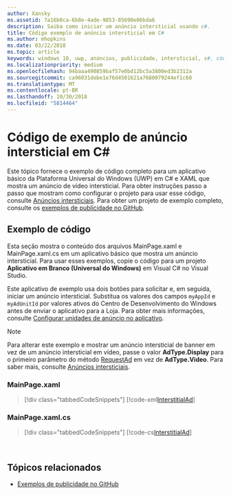 ```yaml
---
author: Xansky
ms.assetid: 7a16b0ca-6b8e-4ade-9853-85690e06bda6
description: Saiba como iniciar um anúncio intersticial usando c#.
title: Código exemplo de anúncio intersticial em C#
ms.author: mhopkins
ms.date: 03/22/2018
ms.topic: article
keywords: windows 10, uwp, anúncios, publicidade, intersticial, c#, código de exemplo
ms.localizationpriority: medium
ms.openlocfilehash: 94baaa490859baf57e0bd12bc5a3800ed3b2312a
ms.sourcegitcommit: ca96031debe1e76d4501621a7680079244ef1c60
ms.translationtype: MT
ms.contentlocale: pt-BR
ms.lasthandoff: 10/30/2018
ms.locfileid: "5814464"
---
```

# <a name="interstitial-ad-sample-code-in-c"></a>Código de exemplo de anúncio intersticial em C\# #  

Este tópico fornece o exemplo de código completo para um aplicativo básico da Plataforma Universal do Windows (UWP) em C# e XAML que mostra um anúncio de vídeo intersticial. Para obter instruções passo a passo que mostram como configurar o projeto para usar esse código, consulte [Anúncios intersticiais](interstitial-ads.md). Para obter um projeto de exemplo completo, consulte os [exemplos de publicidade no GitHub](http://aka.ms/githubads).

## <a name="code-example"></a>Exemplo de código

Esta seção mostra o conteúdo dos arquivos MainPage.xaml e MainPage.xaml.cs em um aplicativo básico que mostra um anúncio intersticial. Para usar esses exemplos, copie o código para um projeto **Aplicativo em Branco (Universal do Windows)** em Visual C# no Visual Studio.

Este aplicativo de exemplo usa dois botões para solicitar e, em seguida, iniciar um anúncio intersticial. Substitua os valores dos campos ```myAppId``` e ```myAdUnitId``` por valores ativos do Centro de Desenvolvimento do Windows antes de enviar o aplicativo para a Loja. Para obter mais informações, consulte [Configurar unidades de anúncio no aplicativo](set-up-ad-units-in-your-app.md#live-ad-units).

> [!NOTE]
> Para alterar este exemplo e mostrar um anúncio intersticial de banner em vez de um anúncio intersticial em vídeo, passe o valor **AdType.Display** para o primeiro parâmetro do método [RequestAd](https://docs.microsoft.com/uwp/api/microsoft.advertising.winrt.ui.interstitialad.requestad) em vez de **AdType.Video**. Para saber mais, consulte [Anúncios intersticiais](interstitial-ads.md).

### <a name="mainpagexaml"></a>MainPage.xaml

> [!div class="tabbedCodeSnippets"]
[!code-xml[InterstitialAd](./code/AdvertisingSamples/InterstitialAdSamples/cs/MainPage.xaml#L1-L13)]

### <a name="mainpagexamlcs"></a>MainPage.xaml.cs

> [!div class="tabbedCodeSnippets"]
[!code-cs[InterstitialAd](./code/AdvertisingSamples/InterstitialAdSamples/cs/MainPage.xaml.cs#CompleteSample)]

 
## <a name="related-topics"></a>Tópicos relacionados

* [Exemplos de publicidade no GitHub](http://aka.ms/githubads)
 
